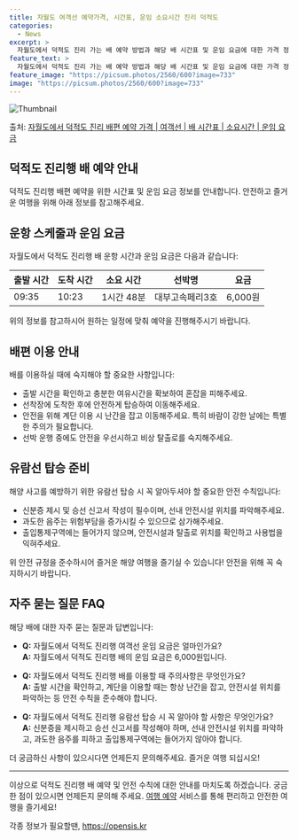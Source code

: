 ```yaml
---
title: 자월도 여객선 예약가격, 시간표, 운임 소요시간 진리 덕적도
categories:
  - News
excerpt: >
  자월도에서 덕적도 진리 가는 배 예약 방법과 해당 배 시간표 및 운임 요금에 대한 가격 정보를 안내 드리겠습니다. 안전하고 재밋는 덕적도 진리행 여행을 위해 아래 정보 참고하시기 바랍니다. 덕적도 진리행 배편 예약하기 👈 클릭자월도에서 덕적도 진리행 배 시간표출발 시간도착 시간소요 시간선박명요금09:3510:230시간 48분대부고속페리3호6,000원덕적도 진리행 배편 예약하기 👈 클릭자월도에서 덕적도 진리행 여객선 탑승 시 이용수칙여객선을 이용할 때 반드시 숙지해야 할 중요한 안전 수칙 중요 내용 1) 자월도에서 덕적도 진리행 배 출항 시간을 확인하고 출항 전 매표소를 방문한다. 2) 출발 시간에 혼잡을 피하기 위해 충분한 여유시간을 확보한다. 3) 선착장에 도착한 후에 탑승하여 안전하게 이동한다. 4)..
feature_text: >
  자월도에서 덕적도 진리 가는 배 예약 방법과 해당 배 시간표 및 운임 요금에 대한 가격 정보를 안내 드리겠습니다. 안전하고 재밋는 덕적도 진리행 여행을 위해 아래 정보 참고하시기 바랍니다. 덕적도 진리행 배편 예약하기 👈 클릭자월도에서 덕적도 진리행 배 시간표출발 시간도착 시간소요 시간선박명요금09:3510:230시간 48분대부고속페리3호6,000원덕적도 진리행 배편 예약하기 👈 클릭자월도에서 덕적도 진리행 여객선 탑승 시 이용수칙여객선을 이용할 때 반드시 숙지해야 할 중요한 안전 수칙 중요 내용 1) 자월도에서 덕적도 진리행 배 출항 시간을 확인하고 출항 전 매표소를 방문한다. 2) 출발 시간에 혼잡을 피하기 위해 충분한 여유시간을 확보한다. 3) 선착장에 도착한 후에 탑승하여 안전하게 이동한다. 4)..
feature_image: "https://picsum.photos/2560/600?image=733"
image: "https://picsum.photos/2560/600?image=733"
---
```


![Thumbnail](https://img1.daumcdn.net/thumb/R800x0/?scode=mtistory2&fname=https%3A%2F%2Fblog.kakaocdn.net%2Fdn%2FIFCW7%2FbtsHDzlcT12%2FR9MGoRt3cxtxvngtXTCrr0%2Fimg.webp)

<p>출처: <a href="https://opensis.kr/entry/%EC%9E%90%EC%9B%94%EB%8F%84%EC%97%90%EC%84%9C-%EB%8D%95%EC%A0%81%EB%8F%84-%EC%A7%84%EB%A6%AC-%EB%B0%B0%ED%8E%B8-%EC%98%88%EC%95%BD-%EA%B0%80%EA%B2%A9-%EC%97%AC%EA%B0%9D%EC%84%A0-%EB%B0%B0-%EC%8B%9C%EA%B0%84%ED%91%9C-%EC%86%8C%EC%9A%94%EC%8B%9C%EA%B0%84-%EC%9A%B4%EC%9E%84-%EC%9A%94%EA%B8%88" rel="dofollow">자월도에서 덕적도 진리 배편 예약 가격 | 여객선 | 배 시간표 | 소요시간 | 운임 요금</a> </p>

## 덕적도 진리행 배 예약 안내

덕적도 진리행 배편 예약을 위한 시간표 및 운임 요금 정보를 안내합니다. 안전하고 즐거운 여행을 위해 아래 정보를 참고해주세요.

## 운항 스케줄과 운임 요금

자월도에서 덕적도 진리행 배 운항 시간과 운임 요금은 다음과 같습니다:

**출발 시간** | **도착 시간** | **소요 시간** | **선박명** | **요금**  
---|---|---|---|---  
09:35 | 10:23 | 1시간 48분 | 대부고속페리3호 | 6,000원  
  
위의 정보를 참고하시어 원하는 일정에 맞춰 예약을 진행해주시기 바랍니다.

## 배편 이용 안내

배를 이용하실 때에 숙지해야 할 중요한 사항입니다:

  * 출발 시간을 확인하고 충분한 여유시간을 확보하여 혼잡을 피해주세요.
  * 선착장에 도착한 후에 안전하게 탑승하여 이동해주세요.
  * 안전을 위해 계단 이용 시 난간을 잡고 이동해주세요. 특히 바람이 강한 날에는 특별한 주의가 필요합니다.
  * 선박 운행 중에도 안전을 우선시하고 비상 탈출로를 숙지해주세요.

## 유람선 탑승 준비

해양 사고를 예방하기 위한 유람선 탑승 시 꼭 알아두셔야 할 중요한 안전 수칙입니다:

  * 신분증 제시 및 승선 신고서 작성이 필수이며, 선내 안전시설 위치를 파악해주세요.
  * 과도한 음주는 위험부담을 증가시킬 수 있으므로 삼가해주세요.
  * 출입통제구역에는 들어가지 않으며, 안전시설과 탈출로 위치를 확인하고 사용법을 익혀주세요.

위 안전 규정을 준수하시어 즐거운 해양 여행을 즐기실 수 있습니다! 안전을 위해 꼭 숙지하시기 바랍니다.

## 자주 묻는 질문 FAQ

해당 배에 대한 자주 묻는 질문과 답변입니다:

  * **Q:** 자월도에서 덕적도 진리행 여객선 운임 요금은 얼마인가요?  
**A:** 자월도에서 덕적도 진리행 배의 운임 요금은 6,000원입니다.

  * **Q:** 자월도에서 덕적도 진리행 배를 이용할 때 주의사항은 무엇인가요?  
**A:** 출발 시간을 확인하고, 계단을 이용할 때는 항상 난간을 잡고, 안전시설 위치를 파악하는 등 안전 수칙을 준수해야 합니다.

  * **Q:** 자월도에서 덕적도 진리행 유람선 탑승 시 꼭 알아야 할 사항은 무엇인가요?  
**A:** 신분증을 제시하고 승선 신고서를 작성해야 하며, 선내 안전시설 위치를 파악하고, 과도한 음주를 피하고 출입통제구역에는 들어가지
않아야 합니다.

더 궁금하신 사항이 있으시다면 언제든지 문의해주세요. 즐거운 여행 되십시오!

* * *

이상으로 덕적도 진리행 배 예약 및 안전 수칙에 대한 안내를 마치도록 하겠습니다. 궁금한 점이 있으시면 언제든지 문의해 주세요. [여행
예약](https://www.booking.com/) 서비스를 통해 편리하고 안전한 여행을 즐기세요!

 

각종 정보가 필요할땐, <a href="https://opensis.kr" rel="dofollow">https://opensis.kr</a>


